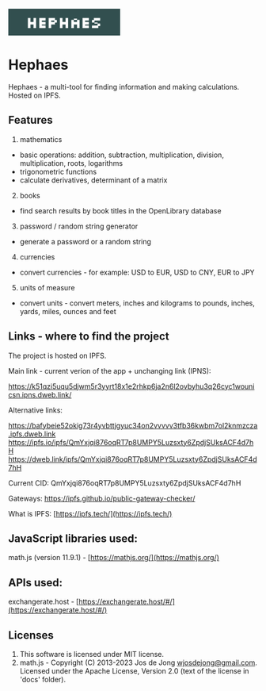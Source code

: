 ![](https://raw.githubusercontent.com/heEXDe/hephaes/main/img/logo.png)

# Hephaes
Hephaes - a multi-tool for finding information and making calculations. Hosted on IPFS.

## Features

1. mathematics
- basic operations: addition, subtraction, multiplication, division, multiplication, roots, logarithms
- trigonometric functions
- calculate derivatives, determinant of a matrix

2. books
- find search results by book titles in the OpenLibrary database

3. password / random string generator
- generate a password or a random string

4. currencies
- convert currencies - for example: USD to EUR, USD to CNY, EUR to JPY

5. units of measure
- convert units - convert meters, inches and kilograms to pounds, inches, yards, miles, ounces and feet

## Links - where to find the project

The project is hosted on IPFS.

Main link - current verion of the app + unchanging link (IPNS):

https://k51qzi5uqu5djwm5r3yyrt18x1e2rhkp6ja2n6l2ovbyhu3q26cyc1wounicsn.ipns.dweb.link/

Alternative links:

https://bafybeie52okig73r4yvbttjgyuc34on2vvvvv3tfb36kwbm7ol2knmzcza.ipfs.dweb.link
https://ipfs.io/ipfs/QmYxjqi876oqRT7p8UMPY5Luzsxty6ZpdjSUksACF4d7hH
https://dweb.link/ipfs/QmYxjqi876oqRT7p8UMPY5Luzsxty6ZpdjSUksACF4d7hH

Current CID: QmYxjqi876oqRT7p8UMPY5Luzsxty6ZpdjSUksACF4d7hH

Gateways:
https://ipfs.github.io/public-gateway-checker/

What is IPFS: [https://ipfs.tech/](https://ipfs.tech/)

## JavaScript libraries used:
math.js (version 11.9.1) - [https://mathjs.org/](https://mathjs.org/)

## APIs used:
exchangerate.host - [https://exchangerate.host/#/](https://exchangerate.host/#/)

## Licenses
1. This software is licensed under MIT license.
2. math.js - Copyright (C) 2013-2023 Jos de Jong wjosdejong@gmail.com.
Licensed under the Apache License, Version 2.0 (text of the license in 'docs' folder).